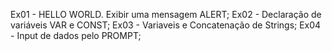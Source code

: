 Ex01 - HELLO WORLD. Exibir uma mensagem ALERT;
Ex02 - Declaração de variáveis VAR e CONST;
Ex03 - Variaveis e Concatenação de Strings;
Ex04 - Input de dados pelo PROMPT;
